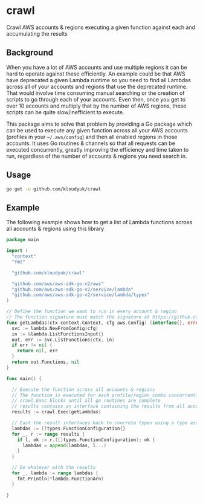 # crawl

Crawl AWS accounts & regions executing a given function against each and accumulating the results

## Background

When you have a lot of AWS accounts and use multiple regions it can be hard to operate against these efficiently.
An example could be that AWS have deprecated a given Lambda runtime so you need to find all Lambdas across all of your accounts and regions that use the deprecated runtime.
That would involve time consuming manual searching or the creation of scripts to go through each of your accounts. 
Even then, once you get to over 10 accounts and multiply that by the number of AWS regions, these scripts can be quite slow/inefficient to execute.

This package aims to solve that problem by providing a Go package which can be used to execute any given function across all your AWS accounts (profiles in your `~/.aws/config`) and then all enabled regions in those accounts. It uses Go routines & channels so that all requests can be executed concurrently, greatly improving the efficiency and time taken to run, regardless of the number of accounts & regions you need search in.

## Usage

```sh
go get -u github.com/kloudyuk/crawl
```

## Example

The following example shows how to get a list of Lambda functions across all accounts & regions using this library

```go
package main

import (
  "context"
  "fmt"

  "github.com/kloudyuk/crawl"

  "github.com/aws/aws-sdk-go-v2/aws"
  "github.com/aws/aws-sdk-go-v2/service/lambda"
  "github.com/aws/aws-sdk-go-v2/service/lambda/types"
)

// Define the function we want to run in every account & region
// The function signature must match the signature at https://github.com/kloudyuk/crawl/blob/main/crawl.go#L18: 
func getLambdas(ctx context.Context, cfg aws.Config) (interface{}, error) {
  svc := lambda.NewFromConfig(cfg)
  in := &lambda.ListFunctionsInput{}
  out, err := svc.ListFunctions(ctx, in)
  if err != nil {
    return nil, err
  }
  return out.Functions, nil
}

func main() {

  // Execute the function across all accounts & regions
  // The function is executed for each profile/region combo concurrently using go routines
  // crawl.Exec blocks until all go routines are complete
  // results contains an interface containing the results from all accounts & regions
  results := crawl.Exec(getLambdas)

  // Cast the result interfaces back to concrete types using a type assertion
  lambdas := []types.FunctionConfiguration{}
  for _, r := range results {
    if l, ok := r.([]types.FunctionConfiguration); ok {
      lambdas = append(lambdas, l...)
    }
  }

  // Do whatever with the results
  for _, lambda := range lambdas {
    fmt.Println(*lambda.FunctionArn)
  }

}
```